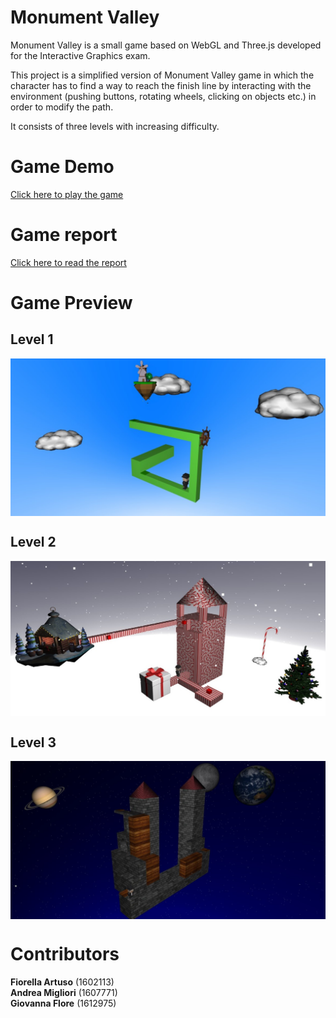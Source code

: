 # Monument Valley
Monument Valley is a small game based on WebGL and Three.js developed for the Interactive Graphics exam.

This project is a simplified version of Monument Valley game in which the character has to find a way to reach the finish line by interacting with the environment (pushing buttons, rotating wheels, clicking on objects etc.) in order to modify the path. 

It consists of three levels with increasing difficulty.


# Game Demo
[Click here to play the game](https://marcoschaerfcourses.github.io/monument-valley/)


# Game report
[Click here to read the report](https://github.com/MarcoSchaerfCourses/monument-valley/blob/master/report.pdf)


# Game Preview
## Level 1
<img align="center" src="./screenshots/level1.jpg">

## Level 2
<img align="center" src="./screenshots/level2.jpg">

## Level 3
<img align="center" src="./screenshots/level3.jpg">


# Contributors
**Fiorella Artuso** (1602113)<br>
**Andrea Migliori** (1607771)<br>
**Giovanna Flore** (1612975)<br>
